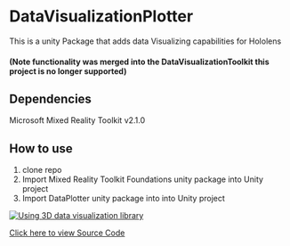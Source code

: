 # DataVisualizationPlotter
This is a unity Package that adds data Visualizing capabilities for Hololens  
#### (Note functionality was merged into the DataVisualizationToolkit this project is no longer supported)
## Dependencies
Microsoft Mixed Reality Toolkit v2.1.0

## How to use 
1) clone repo
2) Import Mixed Reality Toolkit Foundations unity package into Unity project
3) Import DataPlotter unity package into into Unity project

[![Using 3D data visualization library](https://i.ibb.co/yp0RFTh/https-i-ytimg-com-vi-c-Vw3d1-V7d-Sg-maxresdefault.jpg)](https://youtu.be/cVw3d1V7dSg "Using 3D data visualization library")

[Click here to view Source Code](https://github.com/jman19/MapModule/tree/master/Assets/DataPlot)
